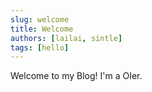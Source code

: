 ```yaml
---
slug: welcome
title: Welcome
authors: [lailai, sintle]
tags: [hello]
---
```


Welcome to my Blog! I'm a OIer.
